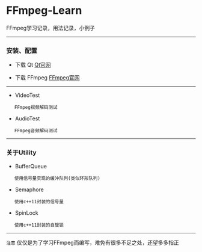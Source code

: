 ﻿# FFmpeg-Learn

FFmpeg学习记录，用法记录，小例子

------
### 安装、配置 

 - 下载 Qt [Qt官网](https://www.qt.io/)

 - 下载 FFmpeg [FFmpeg官网](https://www.ffmpeg.org/)

------

 - VideoTest

```
   FFmpeg视频解码测试
```
 - AudioTest

```
   FFmpeg音频解码测试
```
------
### 关于Utility

 - BufferQueue

```
   使用信号量实现的缓沖队列(类似环形队列)
```
 - Semaphore

```
   使用c++11封装的信号量
```
 - SpinLock

```
   使用c++11封装的自旋锁
```
------

`注意` 仅仅是为了学习FFmpeg而编写，难免有很多不足之处，还望多多指正